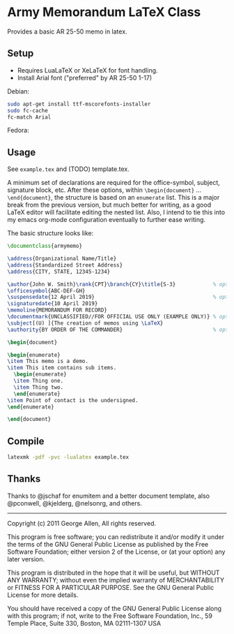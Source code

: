 # Army Memorandum LaTeX Class

Provides a basic AR 25-50 memo in latex.

## Setup

* Requires LuaLaTeX or XeLaTeX for font handling.
* Install Arial font ("preferred" by AR 25-50 1-17)

Debian:
```bash
sudo apt-get install ttf-mscorefonts-installer
sudo fc-cache
fc-match Arial
```

Fedora:

## Usage

See `example.tex` and (TODO) template.tex.

A minimum set of declarations are required for the office-symbol, subject,
signature block, etc. After these options, within `\begin{document}` ...
`\end{document}`, the structure is based on an `enumerate` list. This is a major
break from the previous version, but much better for writing, as a good LaTeX
editor will facilitate editing the nested list. Also, I intend to tie this into
my emacs org-mode configuration eventually to further ease writing.

The basic structure looks like:

```latex
\documentclass{armymemo}

\address{Organizational Name/Title}
\address{Standardized Street Address}
\address{CITY, STATE, 12345-1234}

\author{John W. Smith}\rank{CPT}\branch{CY}\title{S-3}            % optional
\officesymbol{ABC-DEF-GH}
\suspensedate{12 April 2019}                                      % optional
\signaturedate{10 April 2019}
\memoline{MEMORANDUM FOR RECORD}
\documentmark{UNCLASSIFIED//FOR OFFICIAL USE ONLY (EXAMPLE ONLY)} % optional
\subject[(U) ]{The creation of memos using \LaTeX}
\authority{BY ORDER OF THE COMMANDER}                             % optional

\begin{document}

\begin{enumerate}
\item This memo is a demo.
\item This item contains sub items.
  \begin{enumerate}
  \item Thing one.
  \item Thing two.
  \end{enumerate}
\item Point of contact is the undersigned.
\end{enumerate}

\end{document}
```

## Compile

```bash
latexmk -pdf -pvc -lualatex example.tex
```

## Thanks
Thanks to @jschaf for enumitem and a better document template, also @pconwell, @kjelderg, @nelsonrg, and others.


-----------------------------------------------------------------------------
Copyright (c) 2011 George Allen, All rights reserved.

This program is free software; you can redistribute it and/or modify it under
the terms of the GNU General Public License as published by the Free Software
Foundation; either version 2 of the License, or (at your option) any later
version.

This program is distributed in the hope that it will be useful, but WITHOUT ANY
WARRANTY; without even the implied warranty of MERCHANTABILITY or FITNESS FOR A
PARTICULAR PURPOSE.  See the GNU General Public License for more details.

You should have received a copy of the GNU General Public License along with
this program; if not, write to the Free Software Foundation, Inc., 59 Temple
Place, Suite 330, Boston, MA  02111-1307  USA
